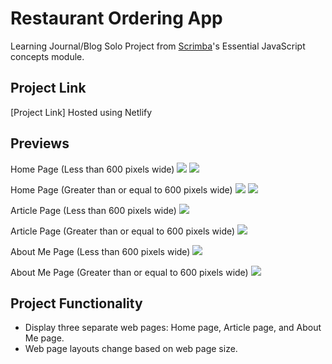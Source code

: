 # Restaurant Ordering App 

Learning Journal/Blog Solo Project from [Scrimba](https://scrimba.com/learn/frontend)'s Essential JavaScript concepts module.

## Project Link

[Project Link] Hosted using Netlify 

## Previews

Home Page (Less than 600 pixels wide)
<img src="./images/home3.png"> <img src="./images/home4.png">

Home Page (Greater than or equal to 600 pixels wide)
<img src="./images/home1.png"> <img src="./images/home2.png">

Article Page (Less than 600 pixels wide)
<img src="./images/article1.png">

Article Page (Greater than or equal to 600 pixels wide)
<img src="./images/article2.png">

About Me Page (Less than 600 pixels wide)
<img src="./images/aboutme2.png">

About Me Page (Greater than or equal to 600 pixels wide)
<img src="./images/aboutme1.png">

## Project Functionality

- Display three separate web pages: Home page, Article page, and About Me page.
- Web page layouts change based on web page size.
